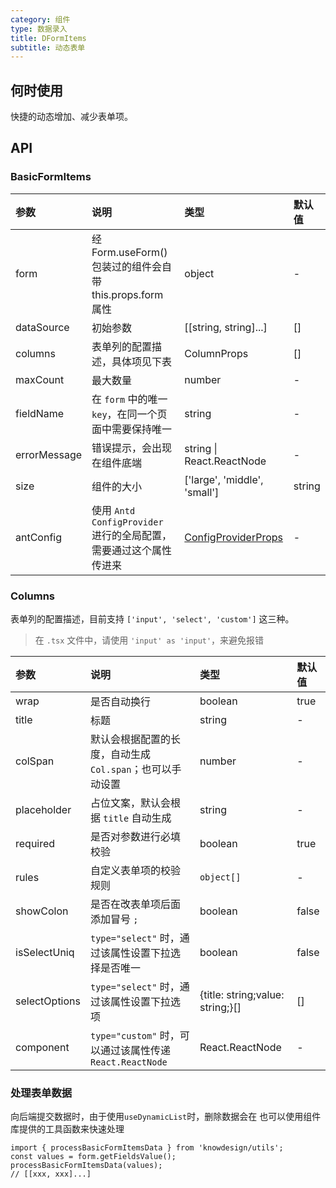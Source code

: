 ```yaml
---
category: 组件
type: 数据录入
title: DFormItems
subtitle: 动态表单
---
```


## 何时使用

快捷的动态增加、减少表单项。



## API

### BasicFormItems

| 参数       | 说明           | 类型                | 默认值 |
| :--------- | :------------- | :------------------ | :----- |
| form      | 经 Form.useForm() 包装过的组件会自带 this.props.form 属性     | object              | -      |
| dataSource      | 初始参数    | [[string, string]...]              |  []      |
| columns | 表单列的配置描述，具体项见下表 | ColumnProps | []     |
| maxCount | 最大数量 | number | -      |
| fieldName | 在 `form` 中的唯一 `key`，在同一个页面中需要保持唯一 | string | -      |
| errorMessage | 错误提示，会出现在组件底端 | string \| React.ReactNode | -      |
| size | 组件的大小 | ['large', 'middle', 'small'] | string | 'middle'      |
| antConfig | 使用 `Antd ConfigProvider` 进行的全局配置，需要通过这个属性传进来 | [ConfigProviderProps](https://github.com/ant-design/ant-design/blob/master/components/config-provider/index.tsx) | - |

### Columns

表单列的配置描述，目前支持 `['input', 'select', 'custom']` 这三种。

> 在 `.tsx` 文件中，请使用 `'input' as 'input'`，来避免报错

| 参数       | 说明           | 类型                | 默认值 |
| :--------- | :------------- | :------------------ | :----- |
| wrap      | 是否自动换行    | boolean             |  true     |
| title      | 标题    | string              |  -      |
| colSpan      | 默认会根据配置的长度，自动生成 `Col.span`；也可以手动设置    | number              |  -      |
| placeholder | 占位文案，默认会根据 `title` 自动生成 | string | -     |
| required | 是否对参数进行必填校验 | boolean | true      |
| rules | 自定义表单项的校验规则 | `object[]` | -      |
| showColon | 是否在改表单项后面添加冒号 `; ` | boolean | false      |
| isSelectUniq | `type="select"` 时，通过该属性设置下拉选择是否唯一 | boolean | false      |
| selectOptions | `type="select"` 时，通过该属性设置下拉选项 | {title: string;value: string;}[] | []      |
| component | `type="custom"` 时，可以通过该属性传递 `React.ReactNode` |  React.ReactNode | -      |


### 处理表单数据

向后端提交数据时，由于使用`useDynamicList`时，删除数据会在 也可以使用组件库提供的工具函数来快速处理

```
import { processBasicFormItemsData } from 'knowdesign/utils';
const values = form.getFieldsValue();
processBasicFormItemsData(values);
// [[xxx, xxx]...]
```
